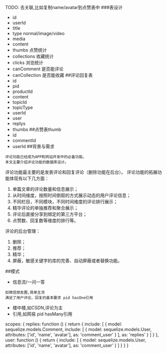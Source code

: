 TODO: 去关联,比如复制name/avatar到点赞表中
###表设计
- id
- userId
- title
- type normal/image/video
- media
- content
- thumbs 点赞统计
- collections 收藏统计
- clicks 浏览统计
- canComment 是否能评论
- canCollection 是否能收藏
##评论回复表
- id
- pid
- productId
- content
- topicId
- topicType
- userId
- user
- replys
- thumbs
##点赞表thumb
- id
- commentId
- userId
##背景与需求
```
评论功能已经成为APP和网站开发中的必备功能。
本文主要介绍评论功能的数据库设计。
```
评论功能最主要的是发表评论和回复评论（删除功能在后台）。
评论功能的拓展功能体现有以下几方面：
1. 单篇文章的评论数量和信息展示；
2. 从时间维度，按照时间倒叙的方式展示动态的用户评论信息；
3. 不同栏目，不同模块，不同时间维度的评论排行展示；
4. 精华评论的单独推荐和聚合展示；
5. 评论后直接分享到绑定的第三方平台；
6. 点赞数、回复数等维度的排行等。

评论的后台管理：
1. 删除；
2. 推荐；
3. 精华；
4. 屏蔽，敏感关键字的库的完善、自动屏蔽或者替换功能。

##模式
- 信息流/一问一答
```
如微信朋友圈,简单主流
满足了用户评论、回复的基本要求 pid hasOne引用
```
- 楼中楼,如CSDN,评论为主
- 引用,如网易 pid hasMany引用

scopes: {
    replies: function () {
        return {
        include: [
            {
            model: sequelize.models.Comment,
            include: [
                {
                model: sequelize.models.User,
                attributes: ['id', 'name', 'avatar'],
                as: 'comment_user'
                }
            ],
            as: 'replies'
            }
        ]
        }
    },
    user: function () {
        return {
        include: [
            {
            model: sequelize.models.User,
            attributes: ['id', 'name', 'avatar'],
            as: 'comment_user'
            }
        ]
        }
    }
}